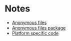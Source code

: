 # Notes

- [Anonymous files](https://anonymousfiles.io/)
- [Anonymous files package](https://www.npmjs.com/package/anonymous-files)
- [Platform specific code](https://reactnative.dev/docs/platform-specific-code)
